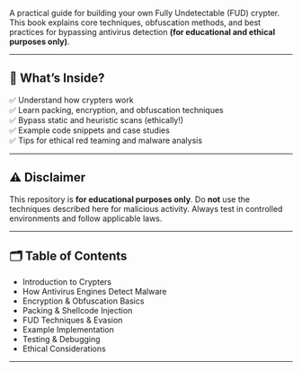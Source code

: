 
A practical guide for building your own Fully Undetectable (FUD) crypter. This book explains core techniques, obfuscation methods, and best practices for bypassing antivirus detection **(for educational and ethical purposes only)**.

---

## 📖 What’s Inside?

✅ Understand how crypters work  
✅ Learn packing, encryption, and obfuscation techniques  
✅ Bypass static and heuristic scans (ethically!)  
✅ Example code snippets and case studies  
✅ Tips for ethical red teaming and malware analysis

---

## ⚠️ Disclaimer

This repository is **for educational purposes only**. Do **not** use the techniques described here for malicious activity. Always test in controlled environments and follow applicable laws.

---

## 🗂️ Table of Contents

- Introduction to Crypters
- How Antivirus Engines Detect Malware
- Encryption & Obfuscation Basics
- Packing & Shellcode Injection
- FUD Techniques & Evasion
- Example Implementation
- Testing & Debugging
- Ethical Considerations

---

